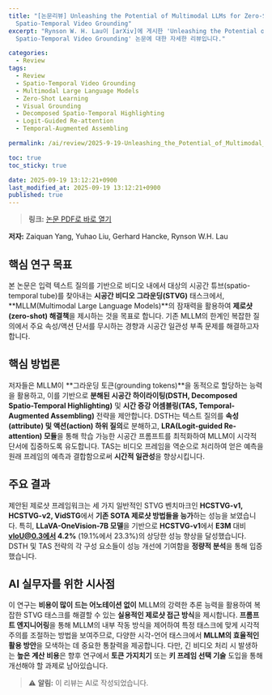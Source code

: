```yaml
---
title: "[논문리뷰] Unleashing the Potential of Multimodal LLMs for Zero-Shot
  Spatio-Temporal Video Grounding"
excerpt: "Rynson W. H. Lau이 [arXiv]에 게시한 'Unleashing the Potential of Multimodal LLMs for Zero-Shot
  Spatio-Temporal Video Grounding' 논문에 대한 자세한 리뷰입니다."

categories:
  - Review
tags:
  - Review
  - Spatio-Temporal Video Grounding
  - Multimodal Large Language Models
  - Zero-Shot Learning
  - Visual Grounding
  - Decomposed Spatio-Temporal Highlighting
  - Logit-Guided Re-attention
  - Temporal-Augmented Assembling

permalink: /ai/review/2025-9-19-Unleashing_the_Potential_of_Multimodal_LLMs_for_Zero-Shot_Spatio-Temporal_Video_Grounding/

toc: true
toc_sticky: true

date: 2025-09-19 13:12:21+0900
last_modified_at: 2025-09-19 13:12:21+0900
published: true
---
```

> **링크:** [논문 PDF로 바로 열기](https://arxiv.org/abs/2509.15178)

**저자:** Zaiquan Yang, Yuhao Liu, Gerhard Hancke, Rynson W.H. Lau



## 핵심 연구 목표
본 논문은 입력 텍스트 질의를 기반으로 비디오 내에서 대상의 시공간 튜브(spatio-temporal tube)를 찾아내는 **시공간 비디오 그라운딩(STVG)** 태스크에서, **MLLM(Multimodal Large Language Models)**의 잠재력을 활용하여 **제로샷(zero-shot) 해결책**을 제시하는 것을 목표로 합니다. 기존 MLLM의 한계인 복잡한 질의에서 주요 속성/액션 단서를 무시하는 경향과 시공간 일관성 부족 문제를 해결하고자 합니다.

## 핵심 방법론
저자들은 MLLM이 **그라운딩 토큰(grounding tokens)**을 동적으로 할당하는 능력을 활용하고, 이를 기반으로 **분해된 시공간 하이라이팅(DSTH, Decomposed Spatio-Temporal Highlighting)** 및 **시간 증강 어셈블링(TAS, Temporal-Augmented Assembling)** 전략을 제안합니다. DSTH는 텍스트 질의를 **속성(attribute) 및 액션(action) 하위 질의**로 분해하고, **LRA(Logit-guided Re-attention) 모듈**을 통해 학습 가능한 시공간 프롬프트를 최적화하여 MLLM이 시각적 단서에 집중하도록 유도합니다. TAS는 비디오 프레임을 역순으로 처리하여 얻은 예측을 원래 프레임의 예측과 결합함으로써 **시간적 일관성**을 향상시킵니다.

## 주요 결과
제안된 제로샷 프레임워크는 세 가지 일반적인 STVG 벤치마크인 **HCSTVG-v1, HCSTVG-v2, VidSTG**에서 **기존 SOTA 제로샷 방법들을 능가**하는 성능을 보였습니다. 특히, **LLaVA-OneVision-7B 모델**을 기반으로 **HCSTVG-v1**에서 **E3M** 대비 **vIoU@0.3에서 4.2%** (19.1%에서 23.3%)의 상당한 성능 향상을 달성했습니다. DSTH 및 TAS 전략의 각 구성 요소들이 성능 개선에 기여함을 **정량적 분석**을 통해 입증했습니다.

## AI 실무자를 위한 시사점
이 연구는 **비용이 많이 드는 어노테이션 없이** MLLM의 강력한 추론 능력을 활용하여 복잡한 STVG 태스크를 해결할 수 있는 **실용적인 제로샷 접근 방식**을 제시합니다. **프롬프트 엔지니어링**을 통해 MLLM의 내부 작동 방식을 제어하여 특정 태스크에 맞게 시각적 주의를 조절하는 방법을 보여주므로, 다양한 시각-언어 태스크에서 **MLLM의 효율적인 활용 방안**을 모색하는 데 중요한 통찰력을 제공합니다. 다만, 긴 비디오 처리 시 발생하는 **높은 계산 비용**은 향후 연구에서 **토큰 가지치기** 또는 **키 프레임 선택 기술** 도입을 통해 개선해야 할 과제로 남아있습니다.

> ⚠️ **알림:** 이 리뷰는 AI로 작성되었습니다.